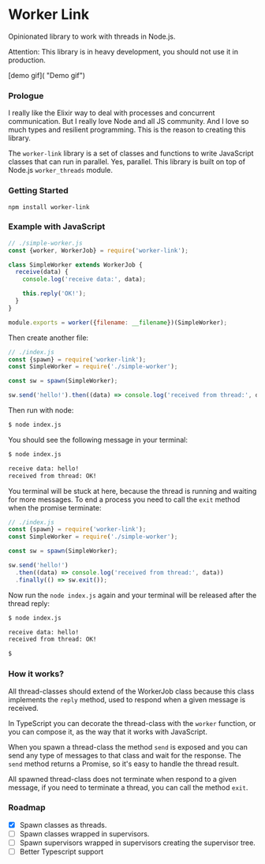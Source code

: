 # Worker Link

Opinionated library to work with threads in Node.js.

Attention: This library is in heavy development, you should not use it in production.

[demo gif]( "Demo gif")

### Prologue

I really like the Elixir way to deal with processes and concurrent communication. But I really love Node and all JS community. And I love so much types and resilient programming. This is the reason to creating this library.

The `worker-link` library is a set of classes and functions to write JavaScript classes that can run in parallel. Yes, parallel. This library is built on top of Node.js `worker_threads` module.

### Getting Started

```
npm install worker-link
```

### Example with JavaScript

```javascript
// ./simple-worker.js
const {worker, WorkerJob} = require('worker-link');

class SimpleWorker extends WorkerJob {
  receive(data) {
    console.log('receive data:', data);

    this.reply('OK!');
  }
}

module.exports = worker({filename: __filename})(SimpleWorker);
```

Then create another file:

```javascript
// ./index.js
const {spawn} = require('worker-link');
const SimpleWorker = require('./simple-worker');

const sw = spawn(SimpleWorker);

sw.send('hello!').then((data) => console.log('received from thread:', data));
```

Then run with node:

```bash
$ node index.js
```

You should see the following message in your terminal:

```bash
$ node index.js

receive data: hello!
received from thread: OK!

```

You terminal will be stuck at here, because the thread is running and waiting for more messages. To end a process you need to call the `exit` method when the promise terminate:

```javascript
// ./index.js
const {spawn} = require('worker-link');
const SimpleWorker = require('./simple-worker');

const sw = spawn(SimpleWorker);

sw.send('hello!')
  .then((data) => console.log('received from thread:', data))
  .finally(() => sw.exit());
```

Now run the `node index.js` again and your terminal will be released after the thread reply:

```bash
$ node index.js

receive data: hello!
received from thread: OK!

$
```

### How it works?

All thread-classes should extend of the WorkerJob class because this class implements the `reply` method, used to respond when a given message is received.

In TypeScript you can decorate the thread-class with the `worker` function, or you can compose it, as the way that it works with JavaScript.

When you spawn a thread-class the method `send` is exposed and you can send any type of messages to that class and wait for the response. The `send` method returns a Promise, so it's easy to handle the thread result.

All spawned thread-class does not terminate when respond to a given message, if you need to terminate a thread, you can call the method `exit`.

### Roadmap

- [x] Spawn classes as threads.
- [ ] Spawn classes wrapped in supervisors.
- [ ] Spawn supervisors wrapped in supervisors creating the supervisor tree.
- [ ] Better Typescript support
